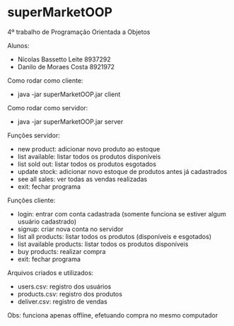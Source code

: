 # superMarketOOP
4º trabalho de Programação Orientada a Objetos

Alunos:
  - Nícolas Bassetto Leite 8937292
  - Danilo de Moraes Costa 8921972

Como rodar como cliente:
  - java -jar superMarketOOP.jar client
  
Como rodar como servidor:
  - java -jar superMarketOOP.jar server
  
Funções servidor:
  - new product: adicionar novo produto ao estoque
  - list available: listar todos os produtos disponíveis
  - list sold out: listar todos os produtos esgotados
  - update stock: adicionar novo estoque de produtos antes já cadastrados
  - see all sales: ver todas as vendas realizadas
  - exit: fechar programa

Funções cliente:
  - login: entrar com conta cadastrada (somente funciona se estiver algum usuário cadastrado)
  - signup: criar nova conta no servidor
  - list all products: listar todos os produtos (disponíveis e esgotados)
  - list available products: listar todos os produtos disponíveis
  - buy products: realizar compra
  - exit: fechar programa

Arquivos criados e utilizados:
  - users.csv: registro dos usuários
  - products.csv: registro dos produtos
  - deliver.csv: registro de vendas

Obs: funciona apenas offline, efetuando compra no mesmo computador
